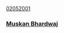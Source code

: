<a class="card" href="#">
<div class="card__background"></div>
<div class="card__content">
    <p class="card__category">02052001</p>
    <h3 class="card__heading">Muskan Bhardwaj</h3>
</div>
</a>
